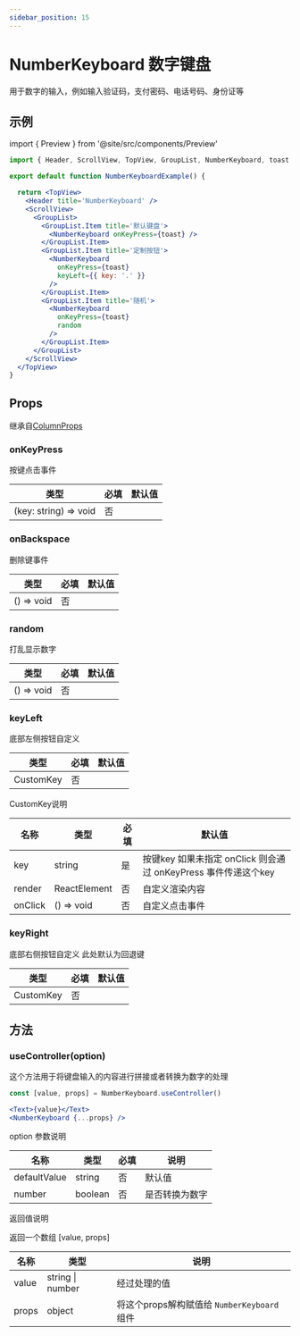 ```yaml
---
sidebar_position: 15
---
```


# NumberKeyboard 数字键盘

用于数字的输入，例如输入验证码，支付密码、电话号码、身份证等

## 示例

import { Preview } from '@site/src/components/Preview'

<Preview name='NumberKeyboard' />

```jsx
import { Header, ScrollView, TopView, GroupList, NumberKeyboard, toast } from '@/duxuiExample'

export default function NumberKeyboardExample() {

  return <TopView>
    <Header title='NumberKeyboard' />
    <ScrollView>
      <GroupList>
        <GroupList.Item title='默认键盘'>
          <NumberKeyboard onKeyPress={toast} />
        </GroupList.Item>
        <GroupList.Item title='定制按钮'>
          <NumberKeyboard
            onKeyPress={toast}
            keyLeft={{ key: '.' }}
          />
        </GroupList.Item>
        <GroupList.Item title='随机'>
          <NumberKeyboard
            onKeyPress={toast}
            random
          />
        </GroupList.Item>
      </GroupList>
    </ScrollView>
  </TopView>
}
```

## Props

继承自[ColumnProps](../layout/Column#props)

### onKeyPress

按键点击事件

| 类型 | 必填 | 默认值 |
| ---- | -------- | ------- |
| (key: string) => void | 否 |  |

### onBackspace

删除键事件

| 类型 | 必填 | 默认值 |
| ---- | -------- | ------- |
| () => void | 否 |  |

### random

打乱显示数字

| 类型 | 必填 | 默认值 |
| ---- | -------- | ------- |
| () => void | 否 |  |

### keyLeft

底部左侧按钮自定义

| 类型 | 必填 | 默认值 |
| ---- | -------- | ------- |
| CustomKey | 否 |  |

CustomKey说明

| 名称 | 类型 | 必填 | 默认值 |
| ---- | ---- | -------- | ------- |
| key | string | 是 | 按键key 如果未指定 onClick 则会通过 onKeyPress 事件传递这个key |
| render | ReactElement | 否 | 自定义渲染内容 |
| onClick | () => void | 否 | 自定义点击事件 |

### keyRight

底部右侧按钮自定义 此处默认为回退键

| 类型 | 必填 | 默认值 |
| ---- | -------- | ------- |
| CustomKey | 否 |  |

## 方法

### useController(option)

这个方法用于将键盘输入的内容进行拼接或者转换为数字的处理

```jsx
const [value, props] = NumberKeyboard.useController()

<Text>{value}</Text>
<NumberKeyboard {...props} />
```

option 参数说明

| 名称 | 类型 | 必填 | 说明 |
| ---- | ---- | -------- | ------- |
| defaultValue | string | 否 | 默认值 |
| number | boolean | 否 | 是否转换为数字 |

返回值说明

返回一个数组 [value, props]

| 名称 | 类型 | 说明 |
| ---- | ---- | ------- |
| value | string \| number | 经过处理的值 |
| props | object | 将这个props解构赋值给 `NumberKeyboard` 组件 |
